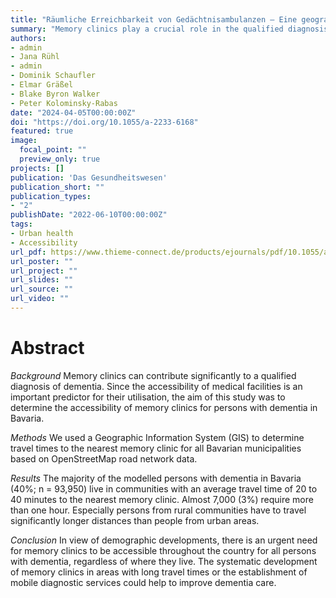 ```yaml
---
title: "Räumliche Erreichbarkeit von Gedächtnisambulanzen – Eine geographische Analyse im Rahmen von digiDEM Bayern"
summary: "Memory clinics play a crucial role in the qualified diagnosis of dementia. This study aimed to assess the accessibility of memory clinics for people with dementia in Bavaria by utilizing a Geographic Information System (GIS) to calculate travel times from all Bavarian municipalities to the nearest memory clinic using OpenStreetMap data. It was found that the majority (40%; n = 93,950) of modeled individuals with dementia live in communities with an average travel time of 20 to 40 minutes to the nearest clinic, while approximately 7,000 (3%) face a travel time of more than one hour, particularly in rural areas. In light of demographic trends, improving accessibility to memory clinics across all locations is imperative. The expansion of memory clinics in areas with lengthy travel times or the introduction of mobile diagnostic services could enhance care for people with dementia."
authors:
- admin
- Jana Rühl
- admin
- Dominik Schaufler
- Elmar Gräßel
- Blake Byron Walker
- Peter Kolominsky-Rabas
date: "2024-04-05T00:00:00Z"
doi: "https://doi.org/10.1055/a-2233-6168"
featured: true
image:
  focal_point: ""
  preview_only: true
projects: []
publication: 'Das Gesundheitswesen'
publication_short: ""
publication_types:
- "2"
publishDate: "2022-06-10T00:00:00Z"
tags:
- Urban health
- Accessibility
url_pdf: https://www.thieme-connect.de/products/ejournals/pdf/10.1055/a-2233-6168.pdf
url_poster: ""
url_project: ""
url_slides: ""
url_source: ""
url_video: ""
---
```

# Abstract
*Background* Memory clinics can contribute significantly to a qualified diagnosis of dementia. Since the accessibility of medical facilities is an important predictor for their utilisation, the aim of this study was to determine the accessibility of memory clinics for persons with dementia in Bavaria.

*Methods* We used a Geographic Information System (GIS) to determine travel times to the nearest memory clinic for all Bavarian municipalities based on OpenStreetMap road network data.

*Results* The majority of the modelled persons with dementia in Bavaria (40%; n = 93,950) live in communities with an average travel time of 20 to 40 minutes to the nearest memory clinic. Almost 7,000 (3%) require more than one hour. Especially persons from rural communities have to travel significantly longer distances than people from urban areas.

*Conclusion* In view of demographic developments, there is an urgent need for memory clinics to be accessible throughout the country for all persons with dementia, regardless of where they live. The systematic development of memory clinics in areas with long travel times or the establishment of mobile diagnostic services could help to improve dementia care.